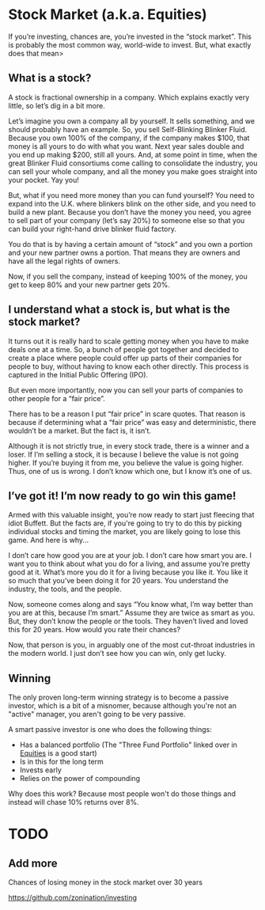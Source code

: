# Stock Market (a.k.a. Equities)

If you’re investing, chances are, you’re invested in the “stock market”.  This is probably the most common way, world-wide to invest.  But, what exactly does that mean>

## What is a stock?
A stock is fractional ownership in a company.  Which explains exactly very little, so let’s dig in a bit more.

Let’s imagine you own a company all by yourself.  It sells something, and we should probably have an example.  So, you sell Self-Blinking Blinker Fluid.  Because you own 100% of the company, if the company makes $100, that money is all yours to do with what you want.  Next year sales double and you end up making $200, still all yours.  And, at some point in time, when the great Blinker Fluid consortiums come calling to consolidate the industry, you can sell your whole company, and all the money you make goes straight into your pocket.  Yay you!

But, what if you need more money than you can fund yourself?  You need to expand into the U.K. where blinkers blink on the other side, and you need to build a new plant.  Because you don’t have the money you need, you agree to sell part of your company (let’s say 20%) to someone else so that you can build your right-hand drive blinker fluid factory.  

You do that is by having a certain amount of “stock” and you own a portion and your new partner owns a portion.  That means they are owners and have all the legal rights of owners.

Now, if you sell the company, instead of keeping 100% of the money, you get to keep 80% and your new partner gets 20%.

## I understand what a stock is, but what is the stock market?

It turns out it is really hard to scale getting money when you have to make deals one at a time.  So, a bunch of people got together and decided to create a place where people could offer up parts of their companies for people to buy, without having to know each other directly.  This process is captured in the Initial Public Offering (IPO).  

But even more importantly, now you can sell your parts of companies to other people for a “fair price”.  

There has to be a reason I put “fair price” in scare quotes.  That reason is because if determining what a “fair price” was easy and deterministic, there wouldn’t be a market.  But the fact is, it isn’t.  

Although it is not strictly true, in every stock trade, there is a winner and a loser.  If I’m selling a stock, it is because I believe the value is not going higher.  If you’re buying it from me, you believe the value is going higher.  Thus, one of us is wrong.  I don’t know which one, but I know it’s one of us.

## I’ve got it!  I’m now ready to go win this game!

Armed with this valuable insight, you’re now ready to start just fleecing that idiot Buffett.  But the facts are, if you're going to try to do this by picking individual stocks and timing the market, you are likely going to lose this game.  And here is why...

I don’t care how good you are at your job.  I don’t care how smart you are.  I want you to think about what you do for a living, and assume you’re pretty good at it.  What’s more you do it for a living because you like it.  You like it so much that you’ve been doing it for 20 years.  You understand the industry, the tools, and the people.  

Now, someone comes along and says “You know what, I’m way better than you are at this, because I’m smart.”  Assume they are twice as smart as you.  But, they don’t know the people or the tools.  They haven’t lived and loved this for 20 years.  How would you rate their chances?

Now, that person is you, in arguably one of the most cut-throat industries in the modern world.  I just don’t see how you can win, only get lucky.  

## Winning

The only proven long-term winning strategy is to become a passive investor, which is a bit of a misnomer, because although you're not an "active" manager, you aren't going to be very passive.  

A smart passive investor is one who does the following things:
*  Has a balanced portfolio (The "Three Fund Portfolio" linked over in [Equities](equities.md) is a good start)
*  Is in this for the long term
*  Invests early
*  Relies on the power of compounding

Why does this work?  Because most people won't do those things and instead will chase 10% returns over 8%.

# TODO
## Add more
Chances of losing money in the stock market over 30 years

https://github.com/zonination/investing

